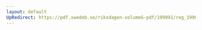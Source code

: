 ```yaml
---
layout: default
UpRedirect: https://pdf.swedeb.se/riksdagen-volumeG-pdf/199091/reg_199091/reg_199091_0625.pdf
---
```

